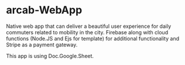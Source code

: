 # arcab-WebApp

Native web app that can deliver a beautiful user experience for daily commuters related to mobility in the city.
Firebase along with cloud functions (Node.JS and Ejs for template) for additional functionality and Stripe as a payment gateway.

This app is using Doc.Google.Sheet.
